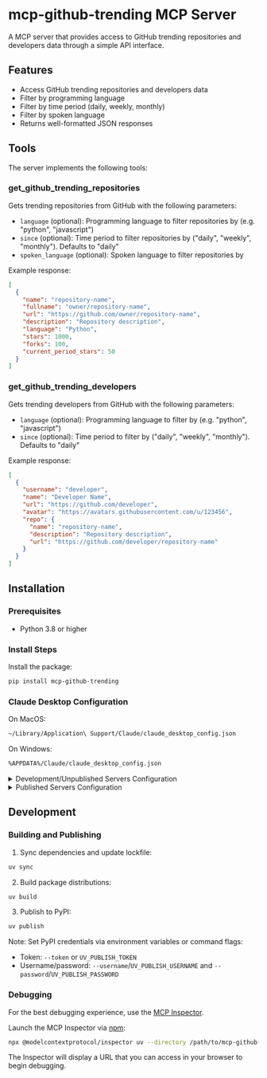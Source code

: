 # mcp-github-trending MCP Server

A MCP server that provides access to GitHub trending repositories and developers data through a simple API interface.

## Features

- Access GitHub trending repositories and developers data
- Filter by programming language
- Filter by time period (daily, weekly, monthly)
- Filter by spoken language
- Returns well-formatted JSON responses

## Tools

The server implements the following tools:

### get_github_trending_repositories

Gets trending repositories from GitHub with the following parameters:

- `language` (optional): Programming language to filter repositories by (e.g. "python", "javascript")
- `since` (optional): Time period to filter repositories by ("daily", "weekly", "monthly"). Defaults to "daily"
- `spoken_language` (optional): Spoken language to filter repositories by

Example response:
```json
[
  {
    "name": "repository-name",
    "fullname": "owner/repository-name",
    "url": "https://github.com/owner/repository-name",
    "description": "Repository description",
    "language": "Python",
    "stars": 1000,
    "forks": 100,
    "current_period_stars": 50
  }
]
```

### get_github_trending_developers

Gets trending developers from GitHub with the following parameters:

- `language` (optional): Programming language to filter by (e.g. "python", "javascript")
- `since` (optional): Time period to filter by ("daily", "weekly", "monthly"). Defaults to "daily"

Example response:
```json
[
  {
    "username": "developer",
    "name": "Developer Name",
    "url": "https://github.com/developer",
    "avatar": "https://avatars.githubusercontent.com/u/123456",
    "repo": {
      "name": "repository-name",
      "description": "Repository description",
      "url": "https://github.com/developer/repository-name"
    }
  }
]
```

## Installation

### Prerequisites

- Python 3.8 or higher

### Install Steps

Install the package:
```bash
pip install mcp-github-trending
```

### Claude Desktop Configuration

On MacOS:
```bash
~/Library/Application\ Support/Claude/claude_desktop_config.json
```

On Windows:
```bash
%APPDATA%/Claude/claude_desktop_config.json
```

<details>
 <summary>Development/Unpublished Servers Configuration</summary>

```json
{
  "mcpServers": {
    "mcp-github-trending": {
      "command": "uv",
      "args": [
        "--directory",
        "/path/to/mcp-github-trending",
        "run",
        "mcp-github-trending"
      ]
    }
  }
}
```
</details>

<details>
 <summary>Published Servers Configuration</summary>

```json
{
  "mcpServers": {
    "mcp-github-trending": {
      "command": "uvx",
      "args": [
        "mcp-github-trending"
      ]
    }
  }
}
```
</details>

## Development

### Building and Publishing

1. Sync dependencies and update lockfile:
```bash
uv sync
```

2. Build package distributions:
```bash
uv build
```

3. Publish to PyPI:
```bash
uv publish
```

Note: Set PyPI credentials via environment variables or command flags:
- Token: `--token` or `UV_PUBLISH_TOKEN`
- Username/password: `--username`/`UV_PUBLISH_USERNAME` and `--password`/`UV_PUBLISH_PASSWORD`

### Debugging

For the best debugging experience, use the [MCP Inspector](https://github.com/modelcontextprotocol/inspector).

Launch the MCP Inspector via [npm](https://docs.npmjs.com/downloading-and-installing-node-js-and-npm):

```bash
npx @modelcontextprotocol/inspector uv --directory /path/to/mcp-github-trending run mcp-github-trending
```

The Inspector will display a URL that you can access in your browser to begin debugging.
